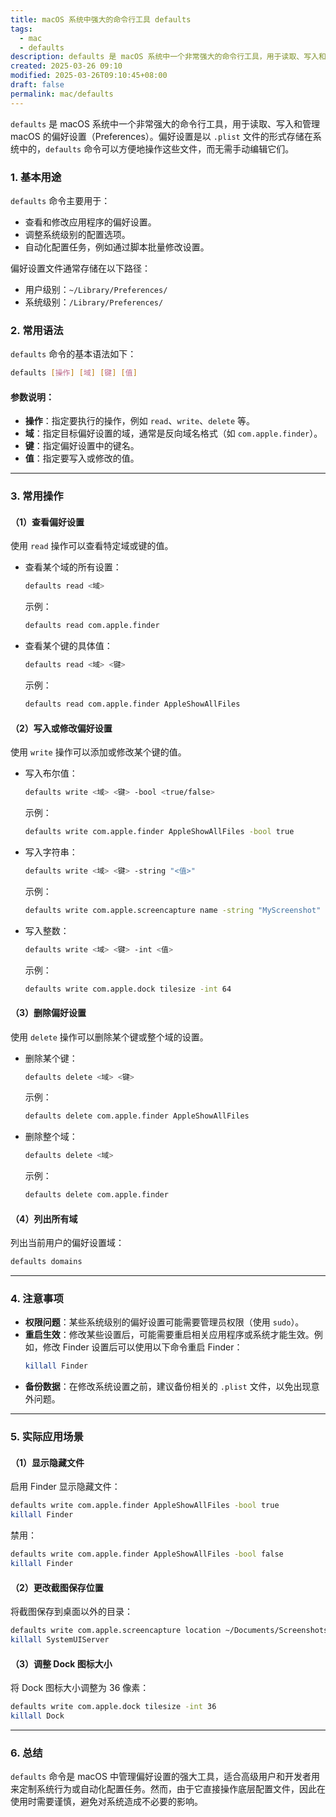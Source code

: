 ```yaml
---
title: macOS 系统中强大的命令行工具 defaults
tags:
  - mac
  - defaults
description: defaults 是 macOS 系统中一个非常强大的命令行工具，用于读取、写入和管理 macOS 的偏好设置（Preferences）。偏好设置是以 .plist 文件的形式存储在系统中的，defaults 命令可以方便地操作这些文件，而无需手动编辑它们。
created: 2025-03-26 09:10
modified: 2025-03-26T09:10:45+08:00
draft: false
permalink: mac/defaults
---
```

`defaults` 是 macOS 系统中一个非常强大的命令行工具，用于读取、写入和管理 macOS 的偏好设置（Preferences）。偏好设置是以 `.plist` 文件的形式存储在系统中的，`defaults` 命令可以方便地操作这些文件，而无需手动编辑它们。

### 1. **基本用途**
`defaults` 命令主要用于：
- 查看和修改应用程序的偏好设置。
- 调整系统级别的配置选项。
- 自动化配置任务，例如通过脚本批量修改设置。

偏好设置文件通常存储在以下路径：
- 用户级别：`~/Library/Preferences/`
- 系统级别：`/Library/Preferences/`

### 2. **常用语法**
`defaults` 命令的基本语法如下：
```bash
defaults [操作] [域] [键] [值]
```

#### 参数说明：
- **操作**：指定要执行的操作，例如 `read`、`write`、`delete` 等。
- **域**：指定目标偏好设置的域，通常是反向域名格式（如 `com.apple.finder`）。
- **键**：指定偏好设置中的键名。
- **值**：指定要写入或修改的值。

---

### 3. **常用操作**

#### （1）查看偏好设置
使用 `read` 操作可以查看特定域或键的值。

- 查看某个域的所有设置：
  ```bash
  defaults read <域>
  ```
  示例：
  ```bash
  defaults read com.apple.finder
  ```

- 查看某个键的具体值：
  ```bash
  defaults read <域> <键>
  ```
  示例：
  ```bash
  defaults read com.apple.finder AppleShowAllFiles
  ```

#### （2）写入或修改偏好设置
使用 `write` 操作可以添加或修改某个键的值。

- 写入布尔值：
  ```bash
  defaults write <域> <键> -bool <true/false>
  ```
  示例：
  ```bash
  defaults write com.apple.finder AppleShowAllFiles -bool true
  ```

- 写入字符串：
  ```bash
  defaults write <域> <键> -string "<值>"
  ```
  示例：
  ```bash
  defaults write com.apple.screencapture name -string "MyScreenshot"
  ```

- 写入整数：
  ```bash
  defaults write <域> <键> -int <值>
  ```
  示例：
  ```bash
  defaults write com.apple.dock tilesize -int 64
  ```

#### （3）删除偏好设置
使用 `delete` 操作可以删除某个键或整个域的设置。

- 删除某个键：
  ```bash
  defaults delete <域> <键>
  ```
  示例：
  ```bash
  defaults delete com.apple.finder AppleShowAllFiles
  ```

- 删除整个域：
  ```bash
  defaults delete <域>
  ```
  示例：
  ```bash
  defaults delete com.apple.finder
  ```

#### （4）列出所有域
列出当前用户的偏好设置域：
```bash
defaults domains
```

---

### 4. **注意事项**
- **权限问题**：某些系统级别的偏好设置可能需要管理员权限（使用 `sudo`）。
- **重启生效**：修改某些设置后，可能需要重启相关应用程序或系统才能生效。例如，修改 Finder 设置后可以使用以下命令重启 Finder：
  ```bash
  killall Finder
  ```
- **备份数据**：在修改系统设置之前，建议备份相关的 `.plist` 文件，以免出现意外问题。

---

### 5. **实际应用场景**

#### （1）显示隐藏文件
启用 Finder 显示隐藏文件：
```bash
defaults write com.apple.finder AppleShowAllFiles -bool true
killall Finder
```
禁用：
```bash
defaults write com.apple.finder AppleShowAllFiles -bool false
killall Finder
```

#### （2）更改截图保存位置
将截图保存到桌面以外的目录：
```bash
defaults write com.apple.screencapture location ~/Documents/Screenshots
killall SystemUIServer
```

#### （3）调整 Dock 图标大小
将 Dock 图标大小调整为 36 像素：
```bash
defaults write com.apple.dock tilesize -int 36
killall Dock
```

---

### 6. **总结**
`defaults` 命令是 macOS 中管理偏好设置的强大工具，适合高级用户和开发者用来定制系统行为或自动化配置任务。然而，由于它直接操作底层配置文件，因此在使用时需要谨慎，避免对系统造成不必要的影响。
